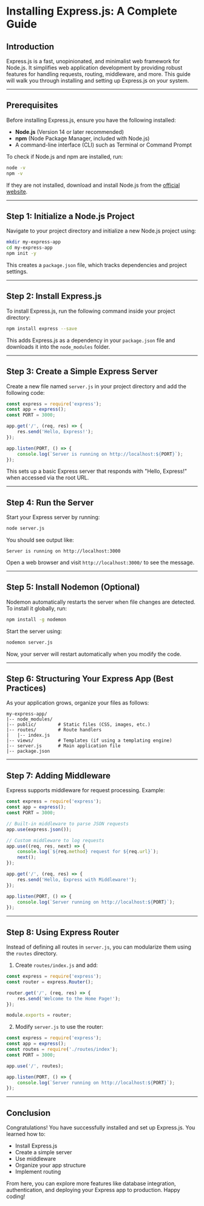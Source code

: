 # Installing Express.js: A Complete Guide

## Introduction
Express.js is a fast, unopinionated, and minimalist web framework for Node.js. It simplifies web application development by providing robust features for handling requests, routing, middleware, and more. This guide will walk you through installing and setting up Express.js on your system.

---

## Prerequisites
Before installing Express.js, ensure you have the following installed:

- **Node.js** (Version 14 or later recommended)
- **npm** (Node Package Manager, included with Node.js)
- A command-line interface (CLI) such as Terminal or Command Prompt

To check if Node.js and npm are installed, run:
```sh
node -v
npm -v
```
If they are not installed, download and install Node.js from the [official website](https://nodejs.org/).

---

## Step 1: Initialize a Node.js Project
Navigate to your project directory and initialize a new Node.js project using:
```sh
mkdir my-express-app
cd my-express-app
npm init -y
```
This creates a `package.json` file, which tracks dependencies and project settings.

---

## Step 2: Install Express.js
To install Express.js, run the following command inside your project directory:
```sh
npm install express --save
```
This adds Express.js as a dependency in your `package.json` file and downloads it into the `node_modules` folder.

---

## Step 3: Create a Simple Express Server
Create a new file named `server.js` in your project directory and add the following code:
```js
const express = require('express');
const app = express();
const PORT = 3000;

app.get('/', (req, res) => {
    res.send('Hello, Express!');
});

app.listen(PORT, () => {
    console.log(`Server is running on http://localhost:${PORT}`);
});
```
This sets up a basic Express server that responds with "Hello, Express!" when accessed via the root URL.

---

## Step 4: Run the Server
Start your Express server by running:
```sh
node server.js
```
You should see output like:
```
Server is running on http://localhost:3000
```
Open a web browser and visit `http://localhost:3000/` to see the message.

---

## Step 5: Install Nodemon (Optional)
Nodemon automatically restarts the server when file changes are detected. To install it globally, run:
```sh
npm install -g nodemon
```
Start the server using:
```sh
nodemon server.js
```
Now, your server will restart automatically when you modify the code.

---

## Step 6: Structuring Your Express App (Best Practices)
As your application grows, organize your files as follows:
```
my-express-app/
|-- node_modules/
|-- public/        # Static files (CSS, images, etc.)
|-- routes/        # Route handlers
|   |-- index.js
|-- views/         # Templates (if using a templating engine)
|-- server.js      # Main application file
|-- package.json
```

---

## Step 7: Adding Middleware
Express supports middleware for request processing. Example:
```js
const express = require('express');
const app = express();
const PORT = 3000;

// Built-in middleware to parse JSON requests
app.use(express.json());

// Custom middleware to log requests
app.use((req, res, next) => {
    console.log(`${req.method} request for ${req.url}`);
    next();
});

app.get('/', (req, res) => {
    res.send('Hello, Express with Middleware!');
});

app.listen(PORT, () => {
    console.log(`Server running on http://localhost:${PORT}`);
});
```

---

## Step 8: Using Express Router
Instead of defining all routes in `server.js`, you can modularize them using the `routes` directory.

1. Create `routes/index.js` and add:
```js
const express = require('express');
const router = express.Router();

router.get('/', (req, res) => {
    res.send('Welcome to the Home Page!');
});

module.exports = router;
```

2. Modify `server.js` to use the router:
```js
const express = require('express');
const app = express();
const routes = require('./routes/index');
const PORT = 3000;

app.use('/', routes);

app.listen(PORT, () => {
    console.log(`Server running on http://localhost:${PORT}`);
});
```

---

## Conclusion
Congratulations! You have successfully installed and set up Express.js. You learned how to:
- Install Express.js
- Create a simple server
- Use middleware
- Organize your app structure
- Implement routing

From here, you can explore more features like database integration, authentication, and deploying your Express app to production. Happy coding!

